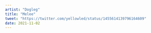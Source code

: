 ```yaml
---
artist: "Dogleg"
title: "Melee"
tweet: "https://twitter.com/yellowled/status/1455614139796164609"
date: 2021-11-02
---
```

